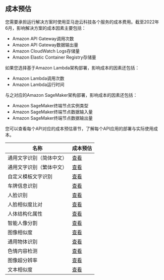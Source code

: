 ## 成本预估

您需要承担运行解决方案时使用亚马逊云科技各个服务的成本费用。截至2022年6月，影响解决方案的成本因素主要包括：

- Amazon API Gateway调用次数
- Amazon API Gateway数据输出量
- Amazon CloudWatch Logs存储量
- Amazon Elastic Container Registry存储量

如果您选择基于Amazon Lambda架构部署，影响成本的因素还包括：
- Amazon Lambda调用次数
- Amazon Lambda运行时间

与之对应的Amazon SageMaker架构部署，影响成本的因素还包括：
- Amazon SageMaker终端节点实例类型
- Amazon SageMaker终端节点数据输入量
- Amazon SageMaker终端节点数据输出量

您可以查看每个API对应的成本预估章节，了解每个API应用的部署与实际使用成本。


|    **名称**   |    **成本预估**   |
|--------------|--------------|
|通用文字识别（简体中文）|[查看](deploy-general-ocr.md#_3)|
|通用文字识别（繁体中文）|[查看](deploy-general-ocr-traditional.md#_3)|
|自定义模板文字识别|[查看](deploy-custom-ocr.md#_3)|
|车牌信息识别|[查看](deploy-car-license-plate.md#_3)|
|人脸识别|[查看](deploy-face-detection.md#_3)|
|人脸相似度比对|[查看](deploy-face-comparison.md#_3)|
|人体结构化属性|[查看](deploy-human-attribute-recognition.md#_3)|
|智能人像分割|[查看](deploy-human-image-segmentation.md#_3)|
|图像相似度|[查看](deploy-image-similarity.md#_3)|
|通用物体识别|[查看](deploy-object-recognition.md#_3)|
|色情内容检测|[查看](deploy-pornography-detection.md#_3)|
|图像超分辨率|[查看](deploy-image-super-resolution.md#_3)|
|文本相似度|[查看](deploy-text-similarity.md#_3)|
